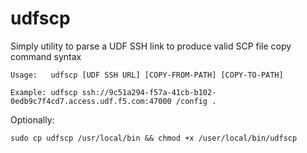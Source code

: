 # udfscp

Simply utility to parse a UDF SSH link to produce valid SCP file copy command syntax

`Usage:   udfscp [UDF SSH URL] [COPY-FROM-PATH] [COPY-TO-PATH]`

`Example: udfscp ssh://9c51a294-f57a-41cb-b102-0edb9c7f4cd7.access.udf.f5.com:47000 /config .`


Optionally:

`sudo cp udfscp /usr/local/bin && chmod +x /user/local/bin/udfscp`

